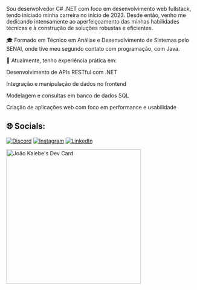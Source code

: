 Sou desenvolvedor C# .NET com foco em desenvolvimento web fullstack, tendo iniciado minha carreira no início de 2023. Desde então, venho me dedicando intensamente ao aperfeiçoamento das minhas habilidades técnicas e à construção de soluções robustas e eficientes.

🎓 Formado em Técnico em Análise e Desenvolvimento de Sistemas pelo SENAI, onde tive meu segundo contato com programação,  com Java.

🚀 Atualmente, tenho experiência prática em:

Desenvolvimento de APIs RESTful com .NET

Integração e manipulação de dados no frontend

Modelagem e consultas em banco de dados SQL

Criação de aplicações web com foco em performance e usabilidade


## 🌐 Socials:
[![Discord](https://img.shields.io/badge/Discord-%237289DA.svg?logo=discord&logoColor=white)](https://discord.gg/Kalebe#8473) [![Instagram](https://img.shields.io/badge/Instagram-%23E4405F.svg?logo=Instagram&logoColor=white)](https://instagram.com/biiinh0) [![LinkedIn](https://img.shields.io/badge/LinkedIn-%230077B5.svg?logo=linkedin&logoColor=white)](https://www.linkedin.com/in/joao-kalebe-junior/) 

<a href="https://app.daily.dev/jkalebe"><img src="https://api.daily.dev/devcards/v2/1RvEzHDgQSja2AemoMBXp.png?r=qps" width="356" alt="João Kalebe's Dev Card"/></a>
